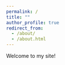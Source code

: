 ```yaml
---
permalink: /
title: ""
author_profile: true
redirect_from: 
  - /about/
  - /about.html
---
```


Welcome to my site!
